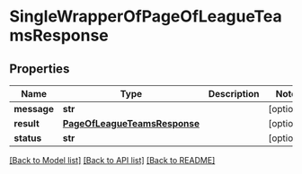 # SingleWrapperOfPageOfLeagueTeamsResponse

## Properties
Name | Type | Description | Notes
------------ | ------------- | ------------- | -------------
**message** | **str** |  | [optional] 
**result** | [**PageOfLeagueTeamsResponse**](PageOfLeagueTeamsResponse.md) |  | [optional] 
**status** | **str** |  | [optional] 

[[Back to Model list]](../README.md#documentation-for-models) [[Back to API list]](../README.md#documentation-for-api-endpoints) [[Back to README]](../README.md)

